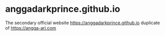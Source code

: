 # anggadarkprince.github.io
The secondary official website https://anggadarkprince.github.io duplicate of https://angga-ari.com
